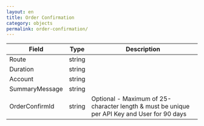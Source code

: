 ```yaml
---
layout: en
title: Order Confirmation
category: objects
permalink: order-confirmation/
---
```


| Field          | Type   | Description |
| -------------- | ------ | ----------- |
| Route          | string | |
| Duration       | string | |
| Account        | string | |
| SummaryMessage | string | |
| OrderConfirmId | string | Optional - Maximum of 25-character length & must be unique per API Key and User for 90 days |
